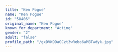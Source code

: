```yaml
---
title: "Ken Pogue"
name: "Ken Pogue"
id: "58406"
original_name: "Ken Pogue"
known_for_department: "Acting"
gender: "2"
adult: "false"
profile_path: "/gxDVKODaGCzt3wRebo6aMBTwdyk.jpg"
---
```

